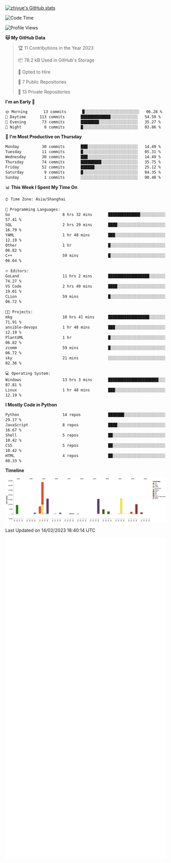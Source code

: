 
[![zhiyue's GitHub stats](https://github-readme-stats.vercel.app/api?username=zhiyue)](https://github.com/anuraghazra/github-readme-stats&&show_icons=true)

<!--START_SECTION:waka-->
![Code Time](http://img.shields.io/badge/Code%20Time-880%20hrs%2025%20mins-blue)

![Profile Views](http://img.shields.io/badge/Profile%20Views-5-blue)

**🐱 My GitHub Data** 

> 🏆 11 Contributions in the Year 2023
 > 
> 📦 78.2 kB Used in GitHub's Storage 
 > 
> 💼 Opted to Hire
 > 
> 📜 7 Public Repositories 
 > 
> 🔑 13 Private Repositories  
 > 
**I'm an Early 🐤** 

```text
🌞 Morning       13 commits       █░░░░░░░░░░░░░░░░░░░░░░░░   06.28 % 
🌆 Daytime      113 commits       █████████████░░░░░░░░░░░░   54.59 % 
🌃 Evening       73 commits       ████████░░░░░░░░░░░░░░░░░   35.27 % 
🌙 Night          8 commits       █░░░░░░░░░░░░░░░░░░░░░░░░   03.86 % 

```
📅 **I'm Most Productive on Thursday** 

```text
Monday          30 commits       ███░░░░░░░░░░░░░░░░░░░░░░   14.49 % 
Tuesday         11 commits       █░░░░░░░░░░░░░░░░░░░░░░░░   05.31 % 
Wednesday       30 commits       ███░░░░░░░░░░░░░░░░░░░░░░   14.49 % 
Thursday        74 commits       █████████░░░░░░░░░░░░░░░░   35.75 % 
Friday          52 commits       ██████░░░░░░░░░░░░░░░░░░░   25.12 % 
Saturday         9 commits       █░░░░░░░░░░░░░░░░░░░░░░░░   04.35 % 
Sunday           1 commits       ░░░░░░░░░░░░░░░░░░░░░░░░░   00.48 % 

```


📊 **This Week I Spent My Time On** 

```text
⌚︎ Time Zone: Asia/Shanghai

💬 Programming Languages: 
Go                       8 hrs 32 mins       ██████████████░░░░░░░░░░░   57.41 % 
SQL                      2 hrs 29 mins       ████░░░░░░░░░░░░░░░░░░░░░   16.79 % 
YAML                     1 hr 48 mins        ███░░░░░░░░░░░░░░░░░░░░░░   12.19 % 
Other                    1 hr                █░░░░░░░░░░░░░░░░░░░░░░░░   06.82 % 
C++                      59 mins             █░░░░░░░░░░░░░░░░░░░░░░░░   06.64 % 

🔥 Editors: 
GoLand                   11 hrs 2 mins       ██████████████████░░░░░░░   74.27 % 
VS Code                  2 hrs 49 mins       ████░░░░░░░░░░░░░░░░░░░░░   19.01 % 
CLion                    59 mins             █░░░░░░░░░░░░░░░░░░░░░░░░   06.72 % 

🐱‍💻 Projects: 
mkg                      10 hrs 41 mins      ██████████████████░░░░░░░   71.91 % 
ansible-devops           1 hr 48 mins        ███░░░░░░░░░░░░░░░░░░░░░░   12.19 % 
PlantUML                 1 hr                █░░░░░░░░░░░░░░░░░░░░░░░░   06.82 % 
zcomm                    59 mins             █░░░░░░░░░░░░░░░░░░░░░░░░   06.72 % 
sky                      21 mins             ░░░░░░░░░░░░░░░░░░░░░░░░░   02.36 % 

💻 Operating System: 
Windows                  13 hrs 3 mins       ██████████████████████░░░   87.81 % 
Linux                    1 hr 48 mins        ███░░░░░░░░░░░░░░░░░░░░░░   12.19 % 

```

**I Mostly Code in Python** 

```text
Python                   14 repos            ███████░░░░░░░░░░░░░░░░░░   29.17 % 
JavaScript               8 repos             ████░░░░░░░░░░░░░░░░░░░░░   16.67 % 
Shell                    5 repos             ██░░░░░░░░░░░░░░░░░░░░░░░   10.42 % 
CSS                      5 repos             ██░░░░░░░░░░░░░░░░░░░░░░░   10.42 % 
HTML                     4 repos             ██░░░░░░░░░░░░░░░░░░░░░░░   08.33 % 

```


**Timeline**

![Chart not found](https://raw.githubusercontent.com/zhiyue/zhiyue/main/charts/bar_graph.png) 


 Last Updated on 14/02/2023 18:40:14 UTC
<!--END_SECTION:waka-->

<!-- [![Top Langs](https://github-readme-stats.vercel.app/api/top-langs/?username=zhiyue)](https://github.com/anuraghazra/github-readme-stats) -->

![](./github-metrics.svg)

